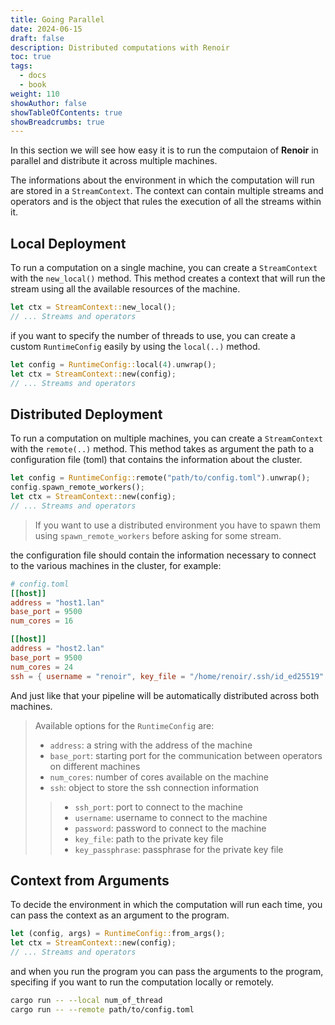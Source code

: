 ```yaml
---
title: Going Parallel
date: 2024-06-15
draft: false
description: Distributed computations with Renoir
toc: true
tags:
  - docs
  - book
weight: 110
showAuthor: false
showTableOfContents: true
showBreadcrumbs: true
---
```


In this section we will see how easy it is to run the computaion of **Renoir** in parallel and distribute it across multiple machines.

The informations about the environment in which the computation will run are stored in a `StreamContext`. The context can contain multiple streams and operators and is the object that rules the execution of all the streams within it.

## Local Deployment
To run a computation on a single machine, you can create a `StreamContext` with the `new_local()` method.
This method creates a context that will run the stream using all the available resources of the machine.

```rust
let ctx = StreamContext::new_local();
// ... Streams and operators
```

if you want to specify the number of threads to use, you can create a custom `RuntimeConfig` easily by using the `local(..)` method.

```rust
let config = RuntimeConfig::local(4).unwrap();
let ctx = StreamContext::new(config);
// ... Streams and operators
```

## Distributed Deployment
To run a computation on multiple machines, you can create a `StreamContext` with the `remote(..)` method.
This method takes as argument the path to a configuration file (toml) that contains the information about the cluster.

```rust
let config = RuntimeConfig::remote("path/to/config.toml").unwrap();
config.spawn_remote_workers();
let ctx = StreamContext::new(config);
// ... Streams and operators
```
> If you want to use a distributed environment you have to spawn them using `spawn_remote_workers` before asking for some stream.

the configuration file should contain the information necessary to connect to the various machines in the cluster, for example:

```toml
# config.toml
[[host]]
address = "host1.lan"
base_port = 9500
num_cores = 16

[[host]]
address = "host2.lan"
base_port = 9500
num_cores = 24
ssh = { username = "renoir", key_file = "/home/renoir/.ssh/id_ed25519" }
```
And just like that your pipeline will be automatically distributed across both machines.

> Available options for the `RuntimeConfig` are:
> - `address`: a string with the address of the machine
> - `base_port`: starting port for the communication between operators on different machines
> - `num_cores`: number of cores available on the machine
> - `ssh`: object to store the ssh connection information
>> - `ssh_port`: port to connect to the machine
>> - `username`: username to connect to the machine
>> - `password`: password to connect to the machine
>> - `key_file`: path to the private key file
>> - `key_passphrase`: passphrase for the private key file

## Context from Arguments
To decide the environment in which the computation will run each time, you can pass the context as an argument to the program.

```rust
let (config, args) = RuntimeConfig::from_args();
let ctx = StreamContext::new(config);
// ... Streams and operators
```
and when you run the program you can pass the arguments to the program, specifing if you want to run the computation locally or remotely.

```bash
cargo run -- --local num_of_thread
cargo run -- --remote path/to/config.toml
``` 

<!-- CUSTOM ENV -->
